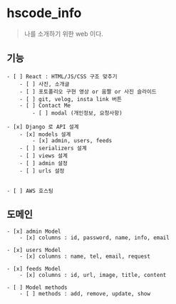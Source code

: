 # hscode_info

> 나를 소개하기 위한 web 이다.

## 기능

    - [ ] React : HTML/JS/CSS 구조 맞추기
        - [ ] 사진, 소개글
        - [ ] 포토폴리오 구현 영상 or 움짤 or 사진 슬라이드
        - [ ] git, velog, insta link 버튼
        - [ ] Contact Me
            - [ ] modal (개인정보, 요청사항)

    - [x] Django 로 API 설계
        - [x] models 설계
            - [x] admin, users, feeds
        - [ ] serializers 설계
        - [ ] views 설계
        - [ ] admin 설정
        - [ ] urls 설정


    - [ ] AWS 호스팅

## 도메인

    - [x] admin Model
        - [x] columns : id, password, name, info, email

    - [x] users Model
        - [x] columns : name, tel, email, request

    - [x] feeds Model
        - [x] columns : id, url, image, title, content

    - [ ] Model methods
        - [ ] methods : add, remove, update, show

